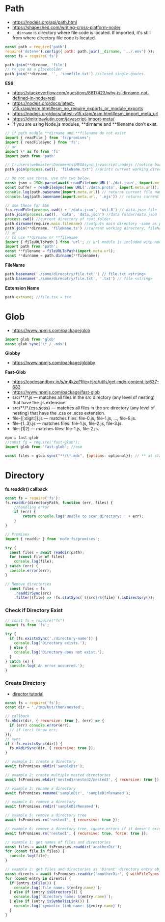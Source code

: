 # Path

- https://nodejs.org/api/path.html
- https://shapeshed.com/writing-cross-platform-node/
- `__dirname` is directory where file code is located. If imported, it's still from where directory file code is located.

```js
const path = require('path')
require('dotenv').config({ path: path.join(__dirname, '../.env') });
const fs = require('fs')

path.join(**dirname, 'file')
// to use as a placeholder
path.join(**dirname, '', 'somefile.txt') //closed single qoutes.
```

**ES6**

- https://stackoverflow.com/questions/8817423/why-is-dirname-not-defined-in-node-repl
- https://nodejs.org/docs/latest-v15.x/api/esm.html#esm_no_require_exports_or_module_exports
- https://nodejs.org/docs/latest-v15.x/api/esm.html#esm_import_meta_url
- https://dmitripavlutin.com/javascript-import-meta/
- If you are using Node.js modules, **dirname and **filename don't exist.

```js
// if path module **dirname and **filename do not exist
import { readFile } from 'fs/promises';
import { readFileSync } from 'fs';
// or
import \* as fs from 'fs'
import path from 'path'

// C:\Users\webmaster\Documents\MEGAsync\javascript\nodejs //notice backslashes are windows. -do not use.
path.join(process.cwd(), 'fileName.txt') //prints current working directory + fileName.txt

// Do not use these. Use the two below.
const json = JSON.parse(await readFile(new URL('./dat.json', import.meta.url)));
const buffer = readFileSync(new URL('./data.proto', import.meta.url));
console.log(path.basename(import.meta.url)) // returns current file name and ext.
console.log(path.basename(import.meta.url, '.mjs')) // returns current file name.

// use these for ES6
fsp.readFile(process.cwd() + '/data.json', 'utf-8') // data.json file -don't forget the forward slash!.
path.join(process.cwd(), 'data', 'data.json') //data folder/data.json file.
process.cwd() //current directory of root folder.
path.dirname(require.main.filename) //outputs main directory -same as process.cwd()
path.join(**dirname, 'fileName.ts') //current working directory, fileName.ts
// or
// to use **dirname or **filename
import { fileURLToPath } from 'url'; // url module is included with node
import path from 'path';
const **filename = fileURLToPath(import.meta.url);
const **dirname = path.dirname(**filename);
```

**FileName**

```js
path.basename('./some/direcotry/file.txt'') // file.txt <string>
path.basename('./some/direcotry/file.txt', '.txt') // file <string>
```

**Extension Name**

```js
path.extname; //file.tsx = tsx
```

# Glob

- https://www.npmjs.com/package/glob

```js
import glob from 'glob'
const glob.sync('\*_/_.mdx')
```

**Globby**

- https://www.npmjs.com/package/globby

**Fast-Glob**

- https://codesandbox.io/s/m4kzq?file=/src/utils/get-mdx-content.js:637-683
- https://www.npmjs.com/package/fast-glob
- src/\*\*/\*.js — matches all files in the src directory (any level of nesting) that have the .js extension.
- src/\*\*/\*.{css,scss} — matches all files in the src directory (any level of nesting) that have the .css or .scss extension.
- file-[[:digit:]].js — matches files: file-0.js, file-1.js, …, file-9.js.
- file-{1..3}.js — matches files: file-1.js, file-2.js, file-3.js.
- file-(1|2) — matches files: file-1.js, file-2.js.

```js
npm i fast-glob
//const fg = require('fast-glob');
import glob from 'fast-glob'; //esm

const files = glob.sync("**/\*.mdx", {options: optional}); // ** at start means cwd. -is the root
```

# Directory

**fs.readdir() callback**

```js
const fs = require('fs'):
fs.readdir(directoryPath, function (err, files) {
    //handling error
    if (err) {
        return console.log('Unable to scan directory: ' + err);
    }
}

// Promises
import { readdir } from 'node:fs/promises';

try {
  const files = await readdir(path);
  for (const file of files)
    console.log(file);
} catch (err) {
  console.error(err);
}

// Remove directories
  const files = fs
    .readdirSync(src)
    .filter((file) => !fs.statSync(`${src}/${file}`).isDirectory());

```

### Check if Directory Exist

```js
// const fs = require("fs")
import fs from 'fs';

try {
  if (fs.existsSync('./directory-name')) {
    console.log('Directory exists.');
  } else {
    console.log('Directory does not exist.');
  }
} catch (e) {
  console.log('An error occurred.');
}
```

### Create Directory

- [director tutorial](https://blog.logrocket.com/file-processing-node-js-comprehensive-guide/)

```js
const fs = require('fs');
const dir = './tmp/but/then/nested';

// callback
fs.mkdir(dir, { recursive: true }, (err) => {
  if (err) console.error(err);
  // if (err) throw err;
});
// sync
if (!fs.existsSync(dir)) {
  fs.mkdirSync(dir, { recursive: true });
}

// example 1: create a directory
await fsPromises.mkdir('sampleDir');

// example 2: create multiple nested directories
await fsPromises.mkdir('nested1/nested2/nested3', { recursive: true });

// example 3: rename a directory
await fsPromises.rename('sampleDir', 'sampleDirRenamed');

// example 4: remove a directory
await fsPromises.rmdir('sampleDirRenamed');

// example 5: remove a directory tree
await fsPromises.rm('nested1', { recursive: true });

// example 6: remove a directory tree, ignore errors if it doesn't exist
await fsPromises.rm('nested1', { recursive: true, force: true });

// example 1: get names of files and directories
const files = await fsPromises.readdir('anotherDir');
for (const file in files) {
  console.log(file);
}

// example 2: get files and directories as 'Dirent' directory entry objects
const dirents = await fsPromises.readdir('anotherDir', { withFileTypes: true });
for (const entry in dirents) {
  if (entry.isFile()) {
    console.log(`file name: ${entry.name}`);
  } else if (entry.isDirectory()) {
    console.log(`directory name: ${entry.name}`);
  } else if (entry.isSymbolicLink()) {
    console.log(`symbolic link name: ${entry.name}`);
  }
}
```
